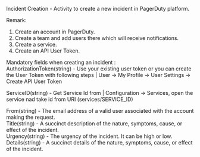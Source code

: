 ﻿Incident Creation - Activity to create a new incident in PagerDuty platform.

Remark:
1. Create an account in PagerDuty.
3. Create a team and add users there which will receive notifications.
4. Create a service.
5. Create an API User Token.

Mandatory fields when creating an incident :<br />
AuthorizationToken(string) - Use your existing user token or you can create the User Token with following steps | User -> My Profile -> User Settings -> Create API User Token<br />

ServiceID(string) - Get Service Id from | Configuration -> Services, open the service nad take id from URI (services/SERVICE_ID) <br />

From(string) - The email address of a valid user associated with the account making the request.<br />
Title(string) - A succinct description of the nature, symptoms, cause, or effect of the incident.<br />
Urgency(string) - The urgency of the incident. It can be high or low.<br />
Details(string) - A succinct details of the nature, symptoms, cause, or effect of the incident. <br />
